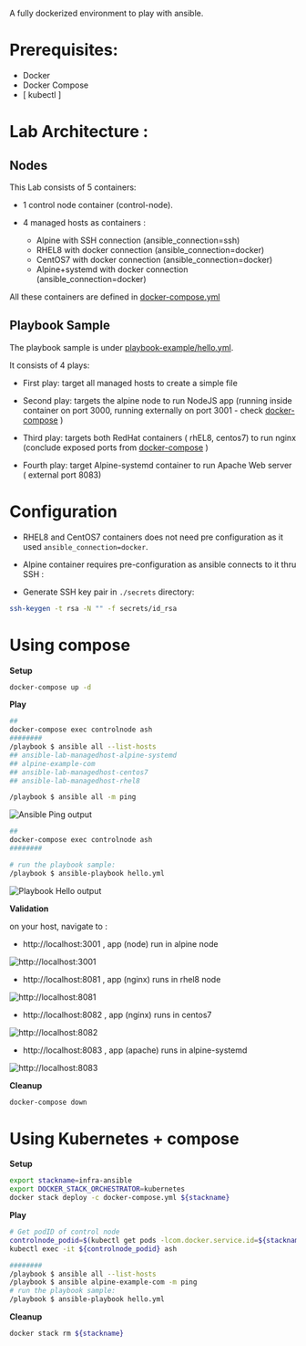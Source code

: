 A fully dockerized environment to play with ansible.

# Prerequisites:

- Docker
- Docker Compose
- [ kubectl ]
# Lab Architecture : 

## Nodes
 This Lab consists of 5 containers:

 - 1 control node container (control-node).

 - 4 managed hosts as containers :

    * Alpine with SSH connection (ansible_connection=ssh)
    * RHEL8 with docker connection (ansible_connection=docker)
    * CentOS7 with docker connection (ansible_connection=docker)
    * Alpine+systemd with docker connection (ansible_connection=docker)

All these containers are defined in [docker-compose.yml](docker-compose.yml)

## Playbook Sample

The playbook sample is under [playbook-example/hello.yml](playbook-example/hello.yml).

It consists of 4 plays: 

* First play: target all managed hosts to create a simple file

* Second play: targets the alpine node to run NodeJS app (running inside container on port 3000, running externally on port 3001 - check [docker-compose](docker-compose.yml) )

* Third play: targets both RedHat containers ( rhEL8, centos7) to run nginx (conclude exposed ports from [docker-compose](docker-compose.yml)  )

* Fourth play: target Alpine-systemd container to run Apache Web server ( external port 8083)

# Configuration

- RHEL8 and CentOS7 containers does not need pre configuration as it used `ansible_connection=docker`.

- Alpine container requires pre-configuration as ansible connects to it thru SSH :

* Generate SSH key pair in `./secrets` directory:

```sh
ssh-keygen -t rsa -N "" -f secrets/id_rsa
```


# Using compose

**Setup**

```sh
docker-compose up -d
```

**Play**

```sh
## 
docker-compose exec controlnode ash
########
/playbook $ ansible all --list-hosts
## ansible-lab-managedhost-alpine-systemd
## alpine-example-com
## ansible-lab-managedhost-centos7
## ansible-lab-managedhost-rhel8

/playbook $ ansible all -m ping
```

![Ansible Ping output](.img/ansible-ping.png "stdout ansible all -m ping")


```sh
## 
docker-compose exec controlnode ash
########

# run the playbook sample:
/playbook $ ansible-playbook hello.yml
```

![Playbook Hello  output](.img/ansible-playbook-stdout.png "stdout ansible-playbook hello.yml")



**Validation**

on your host, navigate to :
- http://localhost:3001 , app (node) run in alpine node

![http://localhost:3001](.img/localhost-3001-alpine-nodeapp.png "http://localhost:3001")


- http://localhost:8081 , app (nginx) runs in rhel8 node

![http://localhost:8081](.img/localhost-8081-rhel.png "http://localhost:8081")


- http://localhost:8082 , app (nginx) runs in centos7 

![http://localhost:8082](.img/localhost-8082-centos.png "http://localhost:8082")


- http://localhost:8083 , app (apache) runs in alpine-systemd

![http://localhost:8083](.img/localhost-8083-alpine-apache.png "http://localhost:8083")

**Cleanup**

```sh
docker-compose down
```

# Using Kubernetes + compose

**Setup**

```sh
export stackname=infra-ansible
export DOCKER_STACK_ORCHESTRATOR=kubernetes
docker stack deploy -c docker-compose.yml ${stackname}
```

**Play**


```sh
# Get podID of control node
controlnode_podid=$(kubectl get pods -lcom.docker.service.id=${stackname}-controlnode -o jsonpath='{.items[0].metadata.name}')
kubectl exec -it ${controlnode_podid} ash

########
/playbook $ ansible all --list-hosts 
/playbook $ ansible alpine-example-com -m ping
# run the playbook sample:
/playbook $ ansible-playbook hello.yml
```



**Cleanup**

```sh
docker stack rm ${stackname}
```
